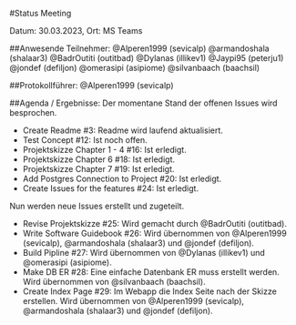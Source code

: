 #Status Meeting

Datum: 30.03.2023,
Ort: MS Teams

##Anwesende Teilnehmer:
    @Alperen1999 (sevicalp)
    @armandoshala (shalaar3)
    @BadrOutiti (outitbad)
    @Dylanas (illikev1)
    @Jaypi95 (peterju1)
    @jondef (defiljon)
    @omerasipi (asipiome)
    @silvanbaach (baachsil)

##Protokollführer:
@Alperen1999 (sevicalp)

##Agenda / Ergebnisse:
Der momentane Stand der offenen Issues wird besprochen.
- Create Readme #3: Readme wird laufend aktualisiert.
- Test Concept #12: Ist noch offen.
- Projektskizze Chapter 1 - 4 #16: Ist erledigt.
- Projektskizze Chapter 6 #18: Ist erledigt.
- Projektskizze Chapter 7 #19: Ist erledigt.
- Add Postgres Connection to Project #20: Ist erledigt.
- Create Issues for the features #24: Ist erledigt.

Nun werden neue Issues erstellt und zugeteilt.

- Revise Projektskizze #25: Wird gemacht durch @BadrOutiti (outitbad).
- Write Software Guidebook #26: Wird übernommen von @Alperen1999 (sevicalp), @armandoshala (shalaar3) und @jondef (defiljon).
- Build Pipline #27: Wird übernommen von @Dylanas (illikev1) und @omerasipi (asipiome).
- Make DB ER #28: Eine einfache Datenbank ER muss erstellt werden. Wird übernommen von @silvanbaach (baachsil).
- Create Index Page #29: Im Webapp die Index Seite nach der Skizze erstellen. Wird übernommen von @Alperen1999 (sevicalp), @armandoshala (shalaar3) und @jondef (defiljon).


